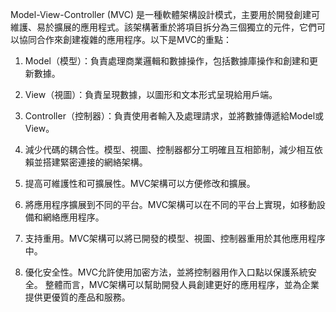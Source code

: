 

Model-View-Controller (MVC) 是一種軟體架構設計模式，主要用於開發創建可維護、易於擴展的應用程式。該架構著重於將項目拆分為三個獨立的元件，它們可以協同合作來創建複雜的應用程序。以下是MVC的重點：

1. Model（模型）：負責處理商業邏輯和數據操作，包括數據庫操作和創建和更新數據。

2. View（視圖）：負責呈現數據，以圖形和文本形式呈現給用戶端。

3. Controller（控制器）：負責使用者輸入及處理請求，並將數據傳遞給Model或View。

4. 減少代碼的耦合性。模型、視圖、控制器都分工明確且互相節制，減少相互依賴並搭建緊密連接的網絡架構。

5. 提高可維護性和可擴展性。MVC架構可以方便修改和擴展。

6. 將應用程序擴展到不同的平台。MVC架構可以在不同的平台上實現，如移動設備和網絡應用程序。

7. 支持重用。MVC架構可以將已開發的模型、視圖、控制器重用於其他應用程序中。

8. 優化安全性。MVC允許使用加密方法，並將控制器用作入口點以保護系統安全。  整體而言，MVC架構可以幫助開發人員創建更好的應用程序，並為企業提供更優質的產品和服務。